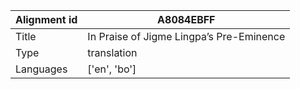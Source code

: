 |Alignment id | A8084EBFF
| --- | --- 
|Title | In Praise of Jigme Lingpa’s Pre-Eminence 
|Type | translation
|Languages | ['en', 'bo']